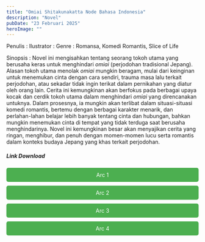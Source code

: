 ```yaml
---
title: "Omiai Shitakunakatta Node Bahasa Indonesia"
description: "Novel"
pubDate: "23 Februari 2025"
heroImage: ""
---
```


Penulis :
Ilustrator :
Genre : Romansa, Komedi Romantis, Slice of Life

Sinopsis : Novel ini mengisahkan tentang seorang tokoh utama yang berusaha keras untuk menghindari *omiai* (perjodohan tradisional Jepang). Alasan tokoh utama menolak *omiai* mungkin beragam, mulai dari keinginan untuk menemukan cinta dengan cara sendiri, trauma masa lalu terkait perjodohan, atau sekadar tidak ingin terikat dalam pernikahan yang diatur oleh orang lain. Cerita ini kemungkinan akan berfokus pada berbagai upaya kocak dan cerdik tokoh utama dalam menghindari *omiai* yang direncanakan untuknya.  Dalam prosesnya, ia mungkin akan terlibat dalam situasi-situasi komedi romantis, bertemu dengan berbagai karakter menarik, dan perlahan-lahan belajar lebih banyak tentang cinta dan hubungan, bahkan mungkin menemukan cinta di tempat yang tidak terduga saat berusaha menghindarinya.  Novel ini kemungkinan besar akan menyajikan cerita yang ringan, menghibur, dan penuh dengan momen-momen lucu serta romantis dalam konteks budaya Jepang yang khas terkait perjodohan.
<!DOCTYPE html>
<html>
<head>
  <style>
  .download-button {
      display: block;
      margin: 10px 0;
      padding: 10px 20px;
      background-color: #4CAF50;
      color: white;
      text-align: center;
      text-decoration: none;
      border: none;
      border-radius: 5px;
    }
  </style>
</head>
<body>

  <h5>Link Download</h5>

  <a href="https://gawr-index.floral.workers.dev/0:/LN%20&%20WN/LN%20&%20WN%20Jepang%20P1/Omiai%20shitakunakatta/Omiai%20Shitakunakatta%20Node%20WN%20Arc%201%20-%20CSNovel.Blogspot.com.pdf" class="download-button" download>Arc 1</a>
  <a href="https://gawr-index.floral.workers.dev/0:/LN%20&%20WN/LN%20&%20WN%20Jepang%20P1/Omiai%20shitakunakatta/Omiai%20Shitakunakatta%20Node%20WN%20Arc%202%20-%20CSNovel.Blogspot.com.pdf" class="download-button" download>Arc 2</a>
  <a href="https://gawr-index.floral.workers.dev/0:/LN%20&%20WN/LN%20&%20WN%20Jepang%20P1/Omiai%20shitakunakatta/Omiai%20Shitakunakatta%20Node%20WN%20Arc%203%20-%20CSNovel.Blogspot.com.pdf" class="download-button" download>Arc 3</a>
  <a href="https://gawr-index.floral.workers.dev/0:/LN%20&%20WN/LN%20&%20WN%20Jepang%20P1/Omiai%20shitakunakatta/Omiai%20Shitakunakatta%20Node%20WN%20Arc%204%20-%20CSNovel.Blogspot.com.pdf" class="download-button" download>Arc 4</a>

</body>
</html>
